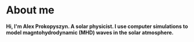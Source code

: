# About me

**Hi, I'm Alex Prokopyszyn. A solar physicist. I use computer simulations to model magntohydrodynamic (MHD) waves in the solar atmosphere.**

